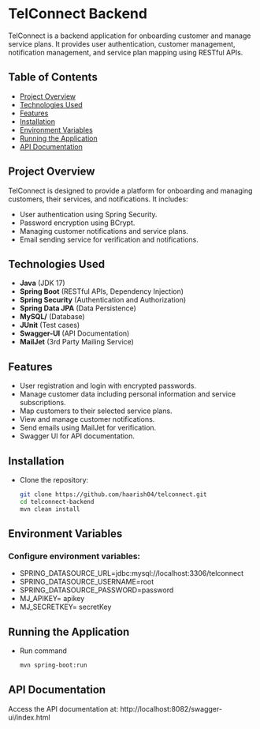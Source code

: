 # TelConnect Backend

TelConnect is a backend application for onboarding customer and manage service plans. It provides user authentication, customer management, notification management, and service plan mapping using RESTful APIs.

## Table of Contents

- [Project Overview](#project-overview)
- [Technologies Used](#technologies-used)
- [Features](#features)
- [Installation](#installation)
- [Environment Variables](#environment-variables)
- [Running the Application](#running-the-application)
- [API Documentation](#api-documentation)

## Project Overview

TelConnect is designed to provide a platform for onboarding and managing customers, their services, and notifications. It includes:
- User authentication using Spring Security.
- Password encryption using BCrypt.
- Managing customer notifications and service plans.
- Email sending service for verification and notifications.

## Technologies Used

- **Java** (JDK 17)
- **Spring Boot** (RESTful APIs, Dependency Injection)
- **Spring Security** (Authentication and Authorization)
- **Spring Data JPA** (Data Persistence)
- **MySQL/** (Database)
- **JUnit** (Test cases)
- **Swagger-UI** (API Documentation)
- **MailJet** (3rd Party Mailing Service)

## Features

- User registration and login with encrypted passwords.
- Manage customer data including personal information and service subscriptions.
- Map customers to their selected service plans.
- View and manage customer notifications.
- Send emails using MailJet for verification.
- Swagger UI for API documentation.

## Installation
- Clone the repository:
   ```bash
   git clone https://github.com/haarish04/telconnect.git
   cd telconnect-backend
   mvn clean install

## Environment Variables

### Configure environment variables:

- SPRING_DATASOURCE_URL=jdbc:mysql://localhost:3306/telconnect
- SPRING_DATASOURCE_USERNAME=root
- SPRING_DATASOURCE_PASSWORD=password
- MJ_APIKEY= apikey
- MJ_SECRETKEY= secretKey

## Running the Application

- Run command
   ```bash
   mvn spring-boot:run

## API Documentation

Access the API documentation at: http://localhost:8082/swagger-ui/index.html
